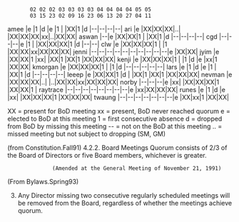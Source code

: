            02 02 02 03 03 03 03 04 04 04 04 05 05
           03 15 23 02 09 16 23 06 13 20 27 04 11
amee      |e |1 |d |e |1 |  |XX|1 |d |--|--|--|--|
ari       |e |XX|XX|XX|..|  |XX|XX|XX|xx|..|XX|XX|
aswan     |--|e |XX|XX|1 |  |XX|1 |d |--|--|--|--|
cgd       |--|--|--|e |1 |  |XX|XX|XX|1 |d |--|--|
clw       |e |XX|XX|XX|1 |  |1 |XX|XX|xx|XX|XX|XX|
jenni     |--|--|--|--|--|--|--|--|--|--|e |XX|XX|
jyim      |e |XX|XX|1 |xx|  |XX|1 |XX|1 |XX|XX|XX|
kenji     |e |XX|XX|XX|1 |  |1 |d |e |xx|1 |XX|XX|
kmorgan   |e |XX|XX|XX|1 |  |1 |d |--|--|--|--|--|
lars      |e |1 |d |e |1 |  |XX|1 |d |--|--|--|--|
leeep     |e |XX|XX|1 |d |  |XX|1 |XX|1 |XX|XX|XX|
nevman    |e |XX|XX|XX|..|  |..|XX|XX|xx|XX|XX|XX|
norby     |--|--|--|e |xx|  |XX|XX|XX|1 |XX|XX|1 |
raytrace  |--|--|--|--|--|--|--|--|e |xx|XX|XX|XX|
runes     |e |1 |d |e |xx|  |XX|XX|XX|1 |XX|XX|XX|
twaung    |--|--|--|--|--|--|--|e |XX|xx|1 |XX|XX|

XX = present for BoD meeting
xx = present, BoD never reached quorum
e  = elected to BoD at this meeting
1  = first consecutive absence
d  = dropped from BoD by missing this meeting
-- = not on the BoD at this meeting
.. = missed meeting but not subject to dropping (SM, GM)

(from Constitution.Fall91)
                  4.2.2. Board Meetings
                  Quorum consists of 2/3 of the Board of Directors or  five
                  Board members, whichever is greater.

                  (Amended at the General Meeting of November 21, 1991)

(From Bylaws.Spring93)

3.   Any  Director   missing   two   consecutive   regularly
     scheduled  meetings  will  be  removed  from the Board,
     regardless of whether the meetings achieve quorum.
